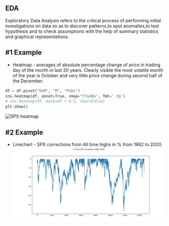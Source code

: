 ## EDA
Exploratory Data Analysis refers to the critical process of performing initial investigations on data so as to discover patterns,to spot anomalies,to test hypothesis and to check assumptions with the help of summary statistics and graphical representations.

## #1 Example
* Heatmap - averages of absolute percentage change of price in trading day of the month in last 20 years. Clearly visible the most volatile month of the year is October and very little price change during second half of the December.
```python
df = df.pivot("DoM", "M", "Pabs")
sns.heatmap(df, annot=True, cmap="YlGnBu", fmt='.3g')
# sns.heatmap(df, mask=df > 0.5, cbar=False)
plt.show()
```
![SPX heatmap](https://github.com/vldmrmrv/ES-Exploratory-Data-Analysis-DataScience/blob/main/EDA_charts/000_Heatmap_DoM_v_M_Pabs.png)

## #2 Example
* Linechart - SPX corrections from All time highs in % from 1962 to 2020. 
![ATH corr](https://github.com/vldmrmrv/ES-Exploratory-Data-Analysis-DataScience/blob/main/EDA_charts/010_ATH_1962-2020.png)
